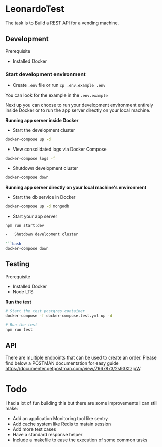 
# LeonardoTest

The task is to Build a REST API for a vending machine.

## Development

Prerequisite

-   Installed Docker

### Start development environment

-   Create `.env` file or run `cp .env.example .env`

You can look for the example in the `.env.example` 

Next up you can choose to run your development environment entirely inside Docker or to run the app server directly on your local machine.

**Running app server inside Docker**

-   Start the development cluster

```bash
docker-compose up -d
```

-   View consolidated logs via Docker Compose

```bash
docker-compose logs -f
```
-   Shutdown development cluster

```bash
docker-compose down
```

**Running app server directly on your local machine's environment**

-   Start the db service in Docker

```bash
docker-compose up -d mongodb
```

-   Start your app server

```bash
npm run start:dev

-   Shutdown development cluster

```bash
docker-compose down
```

## Testing

Prerequisite

-   Installed Docker
-   Node LTS

**Run the test**

```bash
# Start the test postgres container
docker-compose -f docker-compose.test.yml up -d

# Run the test
npm run test
```

## API

There are multiple endpoints that can be used to create an order. Please find below a POSTMAN documentation for easy guide <a href="https://documenter.getpostman.com/view/7667873/2s93XtzjgW">https://documenter.getpostman.com/view/7667873/2s93XtzjgW</a>.

# Todo

I had a lot of fun building this but there are some improvements I can still make:

- Add an application Monitoring tool like sentry
- Add cache system like Redis to matain session
- Add more test cases
- Have a standard response helper
- Include a makefile to ease the execution of some common tasks